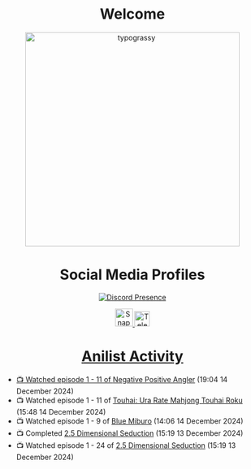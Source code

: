 <div align="center">

# Welcome
<a href="https://github.com/kawarimidoll/typograssy">
    <img alt="typograssy" src="https://typograssy.deno.dev/api?text=%E3%82%88%E3%81%86%E3%81%93%E3%81%9D%E3%81%BF%E3%81%AA%E3%81%95%E3%82%93%20-%20Sheby--&&l0=none&l1=82d9d0&l2=027353&l3=038c4c&l4=01402e&bg=none&frame=none&speed=100&comment=" width="421.99">
</a>

</div>

<div align="center">

# Social Media Profiles

[![Discord Presence](https://lanyard.cnrad.dev/api/612532963938271232)](https://discord.com/users/612532963938271232)


<a href="https://www.snapchat.com/add/a.sheby" title="Snapchat Profile">
    <img src="https://www.freepnglogos.com/uploads/snapchat-logo-png-0.png" width="35" alt="Snapchat Logo" />


<a href="https://t.me/ASheby" title="Telegram Profile">
    <img src="https://www.freepnglogos.com/uploads/telegram-logo-png-0.png" width="30" alt="Telegram Logo" />


</div>

<div align="center">

# Anilist Activity

</div>

<!-- ANILIST_ACTIVITY:start -->

-   📺 Watched episode 1 - 11 of [Negative Positive Angler](https://anilist.co/anime/179919) (19:04 14 December 2024)
-   📺 Watched episode 1 - 11 of [Touhai: Ura Rate Mahjong Touhai Roku](https://anilist.co/anime/173263) (15:48 14 December 2024)
-   📺 Watched episode 1 - 9 of [Blue Miburo](https://anilist.co/anime/169258) (14:06 14 December 2024)
-   📺 Completed [2.5 Dimensional Seduction](https://anilist.co/anime/158559) (15:19 13 December 2024)
-   📺 Watched episode 1 - 24 of [2.5 Dimensional Seduction](https://anilist.co/anime/158559) (15:19 13 December 2024)

<!-- ANILIST_ACTIVITY:end -->
